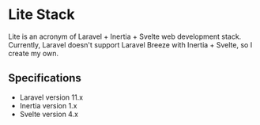 # Lite Stack

Lite is an acronym of Laravel + Inertia + Svelte web development stack. Currently, Laravel doesn't support Laravel Breeze with Inertia + Svelte, so I create my own.

## Specifications

- Laravel version 11.x
- Inertia version 1.x
- Svelte version 4.x


